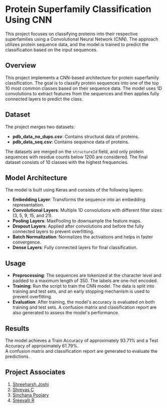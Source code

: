 # Protein Superfamily Classification Using CNN

This project focuses on classifying proteins into their respective superfamilies using a Convolutional Neural Network (CNN). The approach utilizes protein sequence data, and the model is trained to predict the classification based on the input sequences.

## Overview

This project implements a CNN-based architecture for protein superfamily classification. The goal is to classify protein sequences into one of the top 10 most common classes based on their sequence data. The model uses 1D convolutions to extract features from the sequences and then applies fully connected layers to predict the class.

## Dataset

The project merges two datasets:

- **pdb_data_no_dups.csv**: Contains structural data of proteins.
- **pdb_data_seq.csv**: Contains sequence data of proteins.

The datasets are merged on the `structureId` field, and only protein sequences with residue counts below 1200 are considered. The final dataset consists of 10 classes with the highest frequencies.

## Model Architecture

The model is built using Keras and consists of the following layers:

- **Embedding Layer**: Transforms the sequence into an embedding representation.
- **Convolutional Layers**: Multiple 1D convolutions with different filter sizes (3, 5, 9, 15, and 21).
- **Pooling Layers**: MaxPooling to downsample the feature maps.
- **Dropout Layers**: Applied after convolutions and before the fully connected layers to prevent overfitting.
- **Batch Normalization**: Normalizes the activations and helps in faster convergence.
- **Dense Layers**: Fully connected layers for final classification.

## Usage

- **Preprocessing**: The sequences are tokenized at the character level and padded to a maximum length of 350. The labels are one-hot encoded.
- **Training**: Run the script to train the CNN model. The data is split into training and test sets, and an early stopping mechanism is used to prevent overfitting.
- **Evaluation**: After training, the model's accuracy is evaluated on both training and test sets. A confusion matrix and classification report are also generated to assess the model's performance.

## Results

The model achieves a Train Accuracy of approximately 93.71% and a Test Accuracy of approximately 61.79%.  
A confusion matrix and classification report are generated to evaluate the predictions.

## Project Associates  
1. [Shreeharsh Joshi](https://github.com/sharshj) 
2. [Shreyas C](https://github.com/shrey1610) 
3. [Sinchana Poojary](https://github.com/sinchnapoojary) 
4. [Sreevalli R](https://github.com/sreevallireddy) 
